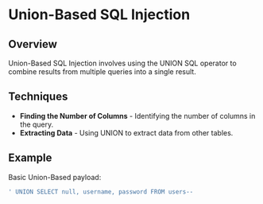 

# Union-Based SQL Injection

## Overview
Union-Based SQL Injection involves using the UNION SQL operator to combine results from multiple queries into a single result.

## Techniques
- **Finding the Number of Columns** - Identifying the number of columns in the query.
- **Extracting Data** - Using UNION to extract data from other tables.

## Example
Basic Union-Based payload:
```sql
' UNION SELECT null, username, password FROM users--

